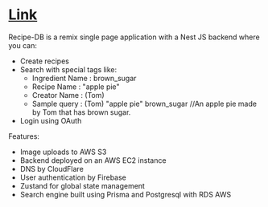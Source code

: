 # [Link](https://mysteriousdroods.com/)

Recipe-DB is a remix single page application with a Nest JS backend where you can:
  - Create recipes
  - Search with special tags like:
    - Ingredient Name : brown_sugar
    - Recipe Name : "apple pie"
    - Creator Name : (Tom)
    - Sample query : (Tom) "apple pie" brown_sugar         //An apple pie made by Tom that has brown sugar.
  - Login using OAuth

Features:
  - Image uploads to AWS S3
  - Backend deployed on an AWS EC2 instance
  - DNS by CloudFlare
  - User authentication by Firebase
  - Zustand for global state management
  - Search engine built using Prisma and Postgresql with RDS AWS

